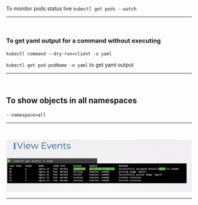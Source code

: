To monitor pods status live 
`kubectl get pods --watch`

---
<br/>

### To get yaml output for a command without executing 
`kubectl command --dry-run=client -o yaml`

`kubectl get pod podName -o yaml` to get yaml output 



---
<br/>

## To show objects in all namespaces

`--namespace=all`



---
<br/>



![](Images/Pasted%20image%2020230212035029.png)



---
<br/>


